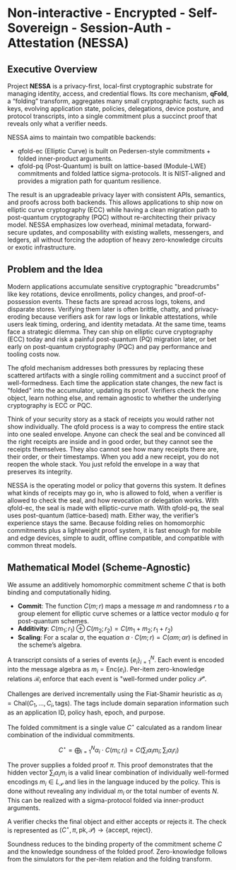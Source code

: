 # Non-interactive - Encrypted - Self-Sovereign - Session-Auth - Attestation (NESSA)

## Executive Overview
Project **NESSA** is a privacy-first, local-first cryptographic substrate for managing identity, access, and credential flows. Its core mechanism, **qFold**, a “folding” transform, aggregates many small cryptographic facts, such as keys, evolving application state, policies, delegations, device posture, and protocol transcripts, into a single commitment plus a succinct proof that reveals only what a verifier needs. 

NESSA aims to maintain two compatible backends:
- qfold-ec (Elliptic Curve) is built on Pedersen-style commitments + folded inner-product arguments.
- qfold-pq (Post-Quantum) is built on lattice-based (Module-LWE) commitments and folded lattice sigma-protocols. It is NIST-aligned and provides a migration path for quantum resilience.

The result is an upgradeable privacy layer with consistent APIs, semantics, and proofs across both backends. This allows applications to ship now on elliptic curve cryptography (ECC) while having a clean migration path to post-quantum cryptography (PQC) without re-architecting their privacy model. NESSA emphasizes low overhead, minimal metadata, forward-secure updates, and composability with existing wallets, messengers, and ledgers, all without forcing the adoption of heavy zero-knowledge circuits or exotic infrastructure.

## Problem and the Idea
Modern applications accumulate sensitive cryptographic "breadcrumbs" like key rotations, device enrollments, policy changes, and proof-of-possession events. These facts are spread across logs, tokens, and disparate stores. Verifying them later is often brittle, chatty, and privacy-eroding because verifiers ask for raw logs or linkable attestations, while users leak timing, ordering, and identity metadata. At the same time, teams face a strategic dilemma. They can ship on elliptic curve cryptography (ECC) today and risk a painful post-quantum (PQ) migration later, or bet early on post-quantum cryptography (PQC) and pay performance and tooling costs now.

The qfold mechanism addresses both pressures by replacing these scattered artifacts with a single rolling commitment and a succinct proof of well-formedness. Each time the application state changes, the new fact is "folded" into the accumulator, updating its proof. Verifiers check the one object, learn nothing else, and remain agnostic to whether the underlying cryptography is ECC or PQC.

Think of your security story as a stack of receipts you would rather not show individually. The qfold process is a way to compress the entire stack into one sealed envelope. Anyone can check the seal and be convinced all the right receipts are inside and in good order, but they cannot see the receipts themselves. They also cannot see how many receipts there are, their order, or their timestamps. When you add a new receipt, you do not reopen the whole stack. You just refold the envelope in a way that preserves its integrity.

NESSA is the operating model or policy that governs this system. It defines what kinds of receipts may go in, who is 
allowed to fold, when a verifier is allowed to check the seal, and how revocation or delegation works. With qfold-ec,
the seal is made with elliptic-curve math. With qfold-pq, the seal uses post-quantum (lattice-based) math. Either way, 
the verifier’s experience stays the same. Because folding relies on homomorphic commitments plus a lightweight proof 
system, it is fast enough for mobile and edge devices, simple to audit, offline compatible, and compatible with common 
threat 
models.

## Mathematical Model (Scheme-Agnostic)
We assume an additively homomorphic commitment scheme $C$ that is both binding and computationally hiding.
- **Commit**: The function $C(m;r)$ maps a message $m$ and randomness $r$ to a group element for elliptic curve schemes 
or a lattice vector modulo $q$ for post-quantum schemes.
- **Additivity**: $C(m_1; r_1) \oplus C(m_2; r_2) = C(m_1 + m_2; r_1 + r_2)$
- **Scaling**: For a scalar $\alpha$, the equation $\alpha \cdot C(m; r) = C(\alpha m; \alpha r)$ is defined in the scheme’s algebra.

A transcript consists of a series of events $\{e_i\}_{i=1}^N$. Each event is encoded into the message algebra as $m_i = \mathsf{Enc}(e_i)$. Per-item zero-knowledge relations $\mathcal{R}_i$ enforce that each event is "well-formed under policy $\mathcal{P}$".

Challenges are derived incrementally using the Fiat-Shamir heuristic as $\alpha_i = \mathsf{Chal}(C_1, \dots, C_i, \mathrm{tags})$. The tags include domain separation information such as an application ID, policy hash, epoch, and purpose.

The folded commitment is a single value $C^\star$ calculated as a random linear combination of the individual commitments. 

$$C^\star = \bigoplus_{i=1}^{N} \alpha_i \cdot C(m_i; r_i) = C\left(\sum_i \alpha_i m_i ; \sum_i \alpha_i r_i\right)$$ 

The prover supplies a folded proof $\pi$. This proof demonstrates that the hidden vector $\sum_i \alpha_i m_i$ is a valid linear combination of individually well-formed encodings $m_i \in L_{\mathcal{P}}$ and lies in the language induced by the policy. This is done without revealing any individual $m_i$ or the total number of events $N$. This can be realized with a sigma-protocol folded via inner-product arguments.

A verifier checks the final object and either accepts or rejects it. The check is represented as $(C^\star, \pi, \mathsf{pk}, \mathcal{P}) \to \{\text{accept, reject}\}$.

Soundness reduces to the binding property of the commitment scheme $C$ and the knowledge soundness of the folded proof. Zero-knowledge follows from the simulators for the per-item relation and the folding transform.
